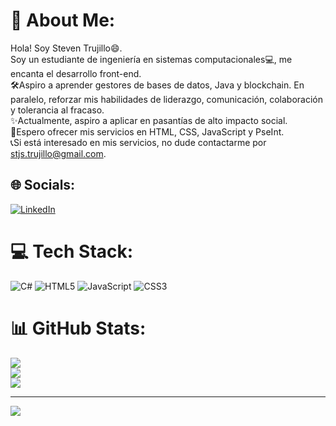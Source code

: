 # 💫 About Me:
Hola! Soy Steven Trujillo😄. <br>Soy un estudiante de ingeniería en sistemas computacionales💻, me encanta el desarrollo front-end. <br>🛠Aspiro a aprender gestores de bases de datos, Java y blockchain. En paralelo, reforzar mis habilidades de liderazgo, comunicación, colaboración y tolerancia al fracaso. <br>✨Actualmente, aspiro a aplicar en pasantías de alto impacto social. <br>📱Espero ofrecer mis servicios en HTML, CSS, JavaScript y PseInt. <br>📞Si está interesado en mis servicios, no dude contactarme por stjs.trujillo@gmail.com.<br>


## 🌐 Socials:
[![LinkedIn](https://img.shields.io/badge/LinkedIn-%230077B5.svg?logo=linkedin&logoColor=white)](https://linkedin.com/in/https://www.linkedin.com/in/steven-trujillo-js/) 

# 💻 Tech Stack:
![C#](https://img.shields.io/badge/c%23-%23239120.svg?style=for-the-badge&logo=csharp&logoColor=white) ![HTML5](https://img.shields.io/badge/html5-%23E34F26.svg?style=for-the-badge&logo=html5&logoColor=white) ![JavaScript](https://img.shields.io/badge/javascript-%23323330.svg?style=for-the-badge&logo=javascript&logoColor=%23F7DF1E) ![CSS3](https://img.shields.io/badge/css3-%231572B6.svg?style=for-the-badge&logo=css3&logoColor=white)
# 📊 GitHub Stats:
![](https://github-readme-stats.vercel.app/api?username=imTrujillo&theme=dark&hide_border=false&include_all_commits=false&count_private=false)<br/>
![](https://github-readme-streak-stats.herokuapp.com/?user=imTrujillo&theme=dark&hide_border=false)<br/>
![](https://github-readme-stats.vercel.app/api/top-langs/?username=imTrujillo&theme=dark&hide_border=false&include_all_commits=false&count_private=false&layout=compact)

---
[![](https://visitcount.itsvg.in/api?id=imTrujillo&icon=0&color=0)](https://visitcount.itsvg.in)

<!-- Proudly created with GPRM ( https://gprm.itsvg.in ) -->
<!--
**imTrujillo/imTrujillo** is a ✨ _special_ ✨ repository because its `README.md` (this file) appears on your GitHub profile.

Here are some ideas to get you started:

- 🔭 I’m currently working on ...
- 🌱 I’m currently learning ...
- 👯 I’m looking to collaborate on ...
- 🤔 I’m looking for help with ...
- 💬 Ask me about ...
- 📫 How to reach me: ...
- 😄 Pronouns: ...
- ⚡ Fun fact: ...
-->
